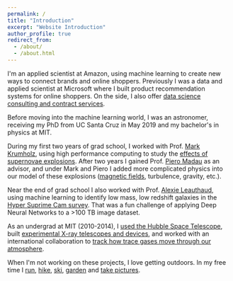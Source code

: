 ```yaml
---
permalink: /
title: "Introduction"
excerpt: "Website Introduction"
author_profile: true
redirect_from: 
  - /about/
  - /about.html
---
```


I'm an applied scientist at Amazon, using machine learning to create new ways to connect brands and online shoppers.  Previously I was a data and applied scientist at Microsoft where I built product recommendation systems for online shoppers. On the side, I also offer [data science consulting and contract services](./consulting.md).

Before moving into the machine learning world, I was an astronomer, receiving my PhD from UC Santa Cruz in May 2019 and my bachelor's in physics at MIT.

During my first two years of grad school, I worked with Prof. [Mark Krumholz](http://www.mso.anu.edu.au/~krumholz/), using high performance computing to study the [effects of supernovae explosions](https://arxiv.org/abs/1606.01242). After two years I gained Prof. [Piero Madau](http://www.ucolick.org/~pmadau/Home.html) as an advisor, and under Mark and Piero I added more complicated physics into our model of these explosions ([magnetic fields](https://arxiv.org/abs/1802.06860), turbulence, gravity, etc.).

Near the end of grad school I also worked with Prof. [Alexie Leauthaud](https://alexie.sites.ucsc.edu/), using machine learning to identify low mass, low redshift galaxies in the [Hyper Suprime Cam survey](http://hsc.mtk.nao.ac.jp/ssp/survey/). That was a fun challenge of applying Deep Neural Networks to a >100 TB image dataset.

As an undergrad at MIT (2010-2014), I [used the Hubble Space Telescope](https://arxiv.org/abs/1506.04758), built [experimental X-ray telescopes and devices](https://arxiv.org/abs/1309.4478), and worked with an international collaboration to [track how trace gases move through our atmosphere](https://www.atmos-meas-tech.net/10/4209/2017/).

When I'm not working on these projects, I love getting outdoors. In my free time I [run](https://www.strava.com/athletes/8672659), [hike](https://flic.kr/s/aHskqdCtYF), [ski](https://flic.kr/s/aHskvmPBfb), [garden](https://flic.kr/s/aHskPp3iQm) and [take pictures](https://www.flickr.com/photos/egentry/).
